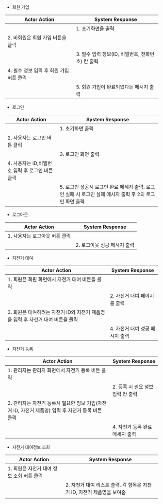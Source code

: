 - 회원 가입

| Actor Action | System Response |
| --- | --- |
|  | 1. 초기화면을 출력 |
| 2. 비회원은 회원 가입 버튼을 클릭 |  |
|  | 3. 필수 입력 정보(ID, 비밀번호, 전화번호) 칸 출력 |
| 4. 필수 정보 입력 후 회원 가입 버튼 클릭 |  |
|  | 5. 회원 가입이 완료되었다는 메시지 출력 |
- 로그인

| Actor Action | System Response |
| --- | --- |
|  | 1. 초기화면 출력 |
| 2. 사용자는 로그인 버튼 클릭 |  |
|  | 3. 로그인 화면 출력 |
| 4. 사용자는 ID,비밀번호 입력 후 로그인 버튼 클릭 |  |
|  | 5. 로그인 성공시 로그인 완료 메세지 출력. 로그인 실패 시 로그인 실패 메시지 출력 후 2의 로그인 화면 출력 |
- 로그아웃

| Actor Action | System Response |
| --- | --- |
| 1. 사용자는 로그아웃 버튼 클릭 |  |
|  | 2. 로그아웃 성공 메시지 출력 |
- 자전거 대여

| Actor Action | System Response |
| --- | --- |
| 1. 회원은 회원 화면에서 자전거 대여 버튼을 클릭 |  |
|  | 2. 자전거 대여 페이지를 출력 |
| 3. 회원은 대여하려는 자전거 ID와 자전거 제품명을 입력 후 자전거 대여 버튼을 클릭 |  |
|  | 4. 자전거 대여 성공 메시지 출력 |
- 자전거 등록

| Actor Action | System Response |
| --- | --- |
| 1. 관리자는 관리자 화면에서 자전거 등록 버튼 클릭 |  |
|  | 2. 등록 시 필요 정보 입력 칸 출력 |
| 3. 관리자는 자전거 등록시 필요한 정보 기입(자전거 ID, 자전거 제품명) 입력 후 자전거 등록 버튼 클릭 |  |
|  | 4. 자전거 등록 완료 메세지 출력 |
- 자전거 대여정보 조회

| Actor Action | System Response |
| --- | --- |
| 1. 회원은 자전거 대여 정보 조회 버튼 클릭 |  |
|  | 2. 자전거 대여 리스트 출력. 각 항목은 자전거 ID, 자전거 제품명을 보여줌 |
|  |  |